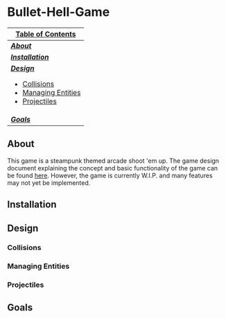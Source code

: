 # Bullet-Hell-Game

| <u>**Table of Contents**</u> |
| ----------------- |
| <u>***[About](#about)***</u> |
| <u>***[Installation](#installation)***</u> |
| <u>***[Design](#design)***</u> <ul><li>[Collisions](#collisions)</li><li>[Managing Entities](#managing-entities)</li><li>[Projectiles](#projectiles)</li></ul> |
| <u>***[Goals](#goals)***</u> |

## About

This game is a steampunk themed arcade shoot 'em up. The game design document explaining the concept and basic functionality of the game can be found [here](https://docs.google.com/document/d/1aVQhy6VemEaqebC-rwQucTiyn8EiKEAMLSkEYDBvMpk/edit?usp=sharing).
However, the game is currently W.I.P. and many features may not yet be implemented.

## Installation

## Design

### Collisions

### Managing Entities

### Projectiles

## Goals